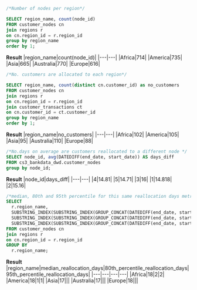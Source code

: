 ~~~ SQL
/*Number of nodes per region*/

SELECT region_name, count(node_id) 
FROM customer_nodes cn
join regions r
on cn.region_id = r.region_id
group by region_name
order by 1;

~~~

**Result**
|region_name|count(node_id)|
|---|---|
|Africa|714|
|America|735|
|Asia|665|
|Australia|770|
|Europe|616|

~~~ SQL 
/*No. customers are allocated to each region*/

SELECT region_name, count(distinct cn.customer_id) as no_customers 
FROM customer_nodes cn
join regions r
on cn.region_id = r.region_id
join customer_transactions ct
on cn.customer_id = ct.customer_id
group by region_name
order by 1;
~~~

**Result**
|region_name|no_customers|
|---|---|
|Africa|102|
|America|105|
|Asia|95|
|Australia|110|
|Europe|88|

~~~ SQL 
/*No.days on average are customers reallocated to a different node */
SELECT node_id, avg(DATEDIFF(end_date, start_date)) AS days_diff
FROM cs3_bankdata_dwd.customer_nodes
group by node_id;
~~~

**Result**
|node_id|days_diff|
|---|---|
|4|14.81|
|5|14.71|
|3|16|
|1|14.818|
|2|15.16|

~~~ SQL 
/*median, 80th and 95th percentile for this same reallocation days metric for each region*/
SELECT
  r.region_name,
  SUBSTRING_INDEX(SUBSTRING_INDEX(GROUP_CONCAT(DATEDIFF(end_date, start_date) ORDER BY DATEDIFF(end_date, start_date)), ',', COUNT(*) / 2 + 1), ',', -1) AS median_reallocation_days,
  SUBSTRING_INDEX(SUBSTRING_INDEX(GROUP_CONCAT(DATEDIFF(end_date, start_date) ORDER BY DATEDIFF(end_date, start_date)), ',', COUNT(*) * 0.8 + 1), ',', -1) AS 80th_percentile_reallocation_days,
  SUBSTRING_INDEX(SUBSTRING_INDEX(GROUP_CONCAT(DATEDIFF(end_date, start_date) ORDER BY DATEDIFF(end_date, start_date)), ',', COUNT(*) * 0.95 + 1), ',', -1) AS 95th_percentile_reallocation_days
FROM customer_nodes cn
join regions r
on cn.region_id = r.region_id 
GROUP BY
  r.region_name;
~~~

**Result**
|region_name|median_reallocation_days|80th_percentile_reallocation_days|95th_percentile_reallocation_days|
|---|---|---|---|
|Africa|18|2|2|
|America|18|1|1|
|Asia|17|||
|Australia|17|||
|Europe|18|||
